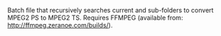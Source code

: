 Batch file that recursively searches current and sub-folders to convert MPEG2 PS to MPEG2 TS.
Requires FFMPEG (available from: http://ffmpeg.zeranoe.com/builds/).
